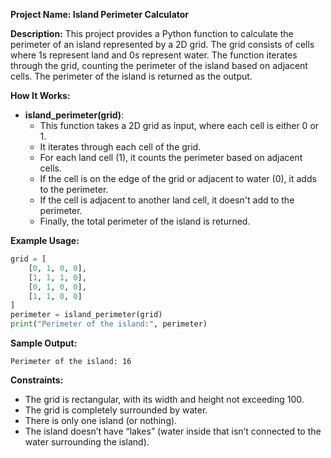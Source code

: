 **Project Name: Island Perimeter Calculator**

**Description:**
This project provides a Python function to calculate the perimeter of an island represented by a 2D grid. The grid consists of cells where 1s represent land and 0s represent water. The function iterates through the grid, counting the perimeter of the island based on adjacent cells. The perimeter of the island is returned as the output.

**How It Works:**
- **island_perimeter(grid)**:
  - This function takes a 2D grid as input, where each cell is either 0 or 1.
  - It iterates through each cell of the grid.
  - For each land cell (1), it counts the perimeter based on adjacent cells.
  - If the cell is on the edge of the grid or adjacent to water (0), it adds to the perimeter.
  - If the cell is adjacent to another land cell, it doesn't add to the perimeter.
  - Finally, the total perimeter of the island is returned.

**Example Usage:**
```python
grid = [
    [0, 1, 0, 0],
    [1, 1, 1, 0],
    [0, 1, 0, 0],
    [1, 1, 0, 0]
]
perimeter = island_perimeter(grid)
print("Perimeter of the island:", perimeter)
```

**Sample Output:**
```
Perimeter of the island: 16
```

**Constraints:**
- The grid is rectangular, with its width and height not exceeding 100.
- The grid is completely surrounded by water.
- There is only one island (or nothing).
- The island doesn’t have “lakes” (water inside that isn’t connected to the water surrounding the island).
